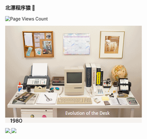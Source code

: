 ### 北漂程序猿 👋

![Page Views Count](https://badges.toozhao.com/badges/01G5FBGMRC4VA7RQ0R5RB6E1SA/green.svg)

<!--
Here are some ideas to get you started:
- 🔭 I’m currently working on ...
- 🌱 I’m currently learning ...
- 👯 I’m looking to collaborate on ...
- 🤔 I’m looking for help with ...
- 💬 Ask me about ...
- 📫 How to reach me: ...
- 😄 Pronouns: ...
- ⚡ Fun fact: ...
-->

![](./res/InternetAge.gif)
<p>
  <a href="https://github.com/changxiaokang">
    <img src="https://github-readme-stats.vercel.app/api/top-langs/?username=anuraghazra&layout=compact" height="150"/>
  </a>
  <a href="https://github.com/changxiaokang">
    <img src="https://github-readme-stats.vercel.app/api?username=changxiaokang&hide=issues&show_icons=true" height="150"/>
  </a>
</p>
